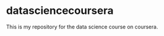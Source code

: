 datasciencecoursera
===================

This is my repository for the data science course on coursera.
